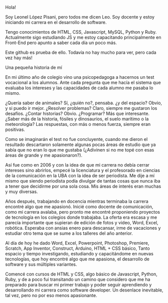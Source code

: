 
Hola! 

Soy Leonel López Pisani, pero todos me dicen Leo.
Soy docente y estoy iniciando mi carrera en el desarrollo de software.

Tengo conocimientos de HTML, CSS, Javascript, MySQL, Python y Ruby. Actualmente sigo estudiando JS y me estoy capacitando principalmente en Front-End pero apunto a saber cada día un poco más.

Este github es prueba de ello. Todavía no hay mucho para ver, pero cada vez hay más!


Una pequeña historia de mí

En mi último año de colegio vino una psicopedagoga a hacernos un test vocacional a los alumnos. Ante cada pregunta que me hacía el sistema que evaluaba los intereses y las capacidades de cada alumno me pasaba lo mismo.

¿Quería saber de animales? Sí, ¿quién no?, pensaba. ¿y del espacio? Obvio, y si puedo ir mejor. ¿Resolver problemas? Claro, siempre me gustaron los desafíos. ¿Contar historias? Obvio. ¿Programar? Más que interesante. ¿Saber más de la historia, fósiles y dinosaurios, el suelo marítimo o la meteorología? Las respuestas, con más o menos fuerza, siempre eran positivas.

Como se imaginarán el test no fue concluyente, cuando me dieron el resultado descartaron solamente algunas pocas áreas de estudio que ya sabía que no eran lo que me gustaba (¿Adivinen si no me topé con esas áreas de grande y me apasionaron?).

Así fue como en 2006 y con la idea de que mi carrera no debía cerrar intereses sino abrirlos, empecé la licenciatura y el profesorado en ciencias de la comunicación en la UBA con la idea de ser periodista. Me dije a mí mismo que siendo periodista podía divulgar de tantas cosas que nunca iba a tener que decidirme por una sola cosa. Mis áreas de interés eran muchas y muy diversas.

Años después, trabajando en docencia mientras terminaba la carrera encontré algo que me apasionó. Inicié como docente de comunicación, como mi carrera avalaba, pero pronto me encontré proponiendo proyectos de tecnología en los colegios donde trabajaba. La oferta era escasa y me parecía importante que supieran de edición de fotos y video, Word, Excel, robótica. Esperaba con ansias enero para descansar, irme de vacaciones y estudiar otro tema que se sume a los talleres del año anterior.

Al día de hoy he dado Word, Excel, Powerpoint, Photoshop, Premiere, Scratch, App Inventor, Construct, Arduino, HTML + CSS básico, 
Tanto espacio y tiempo investigando, estudiando y capacitándome en nuevas tecnologías, que hoy encontré algo que me apasiona, el desarrollo de software y sus múltiples variantes.

Comencé con cursos de HTML y CSS, algo básico de Javascript, Python, Ruby, y de a poco fui transitando un camino que considero que me ha preparado para buscar mi primer trabajo y poder seguir aprendiendo y desarrollando mi carrera como software developer.
Un desenlace inevitable, tal vez, pero no por eso menos apasionante.

